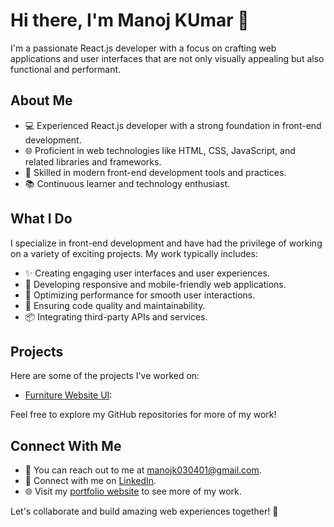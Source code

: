 # Hi there, I'm Manoj KUmar 👋

I'm a passionate React.js developer with a focus on crafting web applications and user interfaces that are not only visually appealing but also functional and performant.

## About Me

- 💻 Experienced React.js developer with a strong foundation in front-end development.
- 🌐 Proficient in web technologies like HTML, CSS, JavaScript, and related libraries and frameworks.
- 🔨 Skilled in modern front-end development tools and practices.
- 📚 Continuous learner and technology enthusiast.

## What I Do

I specialize in front-end development and have had the privilege of working on a variety of exciting projects. My work typically includes:

- ✨ Creating engaging user interfaces and user experiences.
- 📱 Developing responsive and mobile-friendly web applications.
- 🚀 Optimizing performance for smooth user interactions.
- 🧐 Ensuring code quality and maintainability.
- 📦 Integrating third-party APIs and services.

## Projects

Here are some of the projects I've worked on:

- [Furniture Website UI](https://furniturewebsite.onrender.com/): 

Feel free to explore my GitHub repositories for more of my work!

## Connect With Me

- 📧 You can reach out to me at [manojk030401@gmail.com](mailto:manojk030401@gmail.com).
- 💼 Connect with me on [LinkedIn](https://www.linkedin.com/in/manoj-kumar-t-4a7710235).
- 🌐 Visit my [portfolio website](https://manoj-portfolio-7dd3.onrender.com/) to see more of my work.

Let's collaborate and build amazing web experiences together! 🚀
